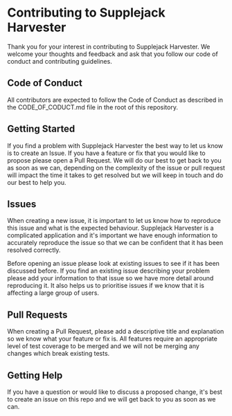 # Contributing to Supplejack Harvester

Thank you for your interest in contributing to Supplejack Harvester. We welcome your thoughts and feedback and ask that you follow our code of conduct and contributing guidelines.

## Code of Conduct

All contributors are expected to follow the Code of Conduct as described in the CODE_OF_CODUCT.md file in the root of this repository.


## Getting Started

If you find a problem with Supplejack Harvester the best way to let us know is to create an Issue. If you have a feature or fix that you would like to propose please open a Pull Request. We will do our best to get back to you as soon as we can, depending on the complexity of the issue or pull request will impact the time it takes to get resolved but we will keep in touch and do our best to help you.

## Issues

When creating a new issue, it is important to let us know how to reproduce this issue and what is the expected behaviour. Supplejack Harvester is a complicated application and it's important we have enough information to accurately reproduce the issue so that we can be confident that it has been resolved correctly.

Before opening an issue please look at existing issues to see if it has been discussed before. If you find an existing issue describing your problem please add your information to that issue so we have more detail around reproducing it. It also helps us to prioritise issues if we know that it is affecting a large group of users.

## Pull Requests

When creating a Pull Request, please add a descriptive title and explanation so we know what your feature or fix is. All features require an appropriate level of test coverage to be merged and we will not be merging any changes which break existing tests.

## Getting Help

If you have a question or would like to discuss a proposed change, it's best to create an issue on this repo and we will get back to you as soon as we can.
